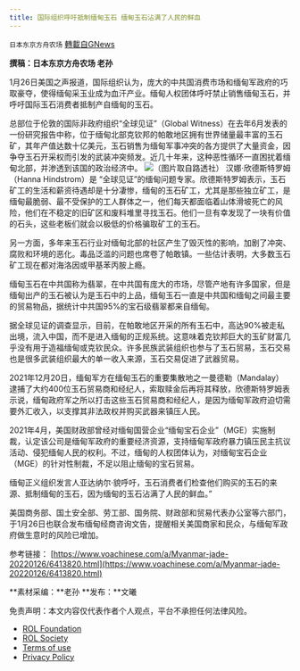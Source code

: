 ```yaml
---
title: 国际组织呼吁抵制缅甸玉石 缅甸玉石沾满了人民的鲜血
---
```

`日本东京方舟农场` [轉載自GNews](https://gnews.org/zh-hans/1924036/)

**撰稿：日本东京方舟农场  老孙**

1月26日美国之声报道，国际组织认为，庞大的中共国消费市场和缅甸军政府的巧取豪夺，使得缅甸采玉业成为血汗产业。缅甸人权团体呼吁禁止销售缅甸玉石，并呼吁国际玉石消费者抵制产自缅甸的玉石。

总部位于伦敦的国际非政府组织“全球见证”（Global Witness）在去年6月发表的一份研究报告中称，位于缅甸北部克钦邦的帕敢地区拥有世界储量最丰富的玉石矿，其年产值达数十亿美元，玉石销售为缅甸军事冲突的各方提供了大量资金，因争夺玉石开采权而引发的武装冲突频发。近几十年来，这种恶性循环一直困扰着缅甸北部，并渗透到该国的政治经济中。
![](https://assets.gnews.org/wp-content/uploads/2022/01/图片-1-33.png)（图片取自路透社）
汉娜·欣德斯特罗姆（Hanna Hindstrom）是 “全球见证”的缅甸问题专家。欣德斯特罗姆表示，玉石矿工的生活和薪资待遇却是十分凄惨，缅甸的玉石矿工，尤其是那些独立矿工，是缅甸最脆弱、最不受保护的工人群体之一，他们每天都面临着山体滑坡死亡的风险，他们在不稳定的旧矿区和废料堆里寻找玉石。他们一旦有幸发现了一块有价值的石头，这些老板们就会以极低的价格骗取矿工的玉石。

另一方面，多年来玉石行业对缅甸北部的社区产生了毁灭性的影响，加剧了冲突、腐败和环境的恶化。毒品泛滥的问题也席卷了帕敢镇。一些估计表明，大多数玉石矿工现在都对海洛因或甲基苯丙胺上瘾。

缅甸玉石在中共国称为翡翠，在中共国有庞大的市场，尽管产地有许多国家，但是缅甸出产的玉石被认为是玉石中的上品，缅甸玉石一直是中共国和缅甸之间最主要的贸易物品，据统计中共国95%的宝石级翡翠都来自缅甸。

据全球见证的调查显示，目前，在帕敢地区开采的所有玉石中，高达90%被走私出境，流入中国，而不是进入缅甸的正规系统。这意味着克钦邦巨大的玉矿财富几乎没有用于造福缅甸或克钦民众。许多民族武装组织也参与了玉石贸易，玉石交易也是很多武装组织最大的单一收入来源，玉石交易促进了武器贸易。

2021年12月20日，缅甸军方在缅甸玉石的重要集散地之一曼德勒（Mandalay）逮捕了大约400位玉石贸易商和经纪人，索取赎金后再将其释放，欣德斯特罗姆表示说，缅甸政府军之所以打击这些玉石贸易商和经纪人，是因为缅甸军政府迫切需要外汇收入，以支撑其非法政权并购买武器来镇压人民。

2021年4月，美国财政部曾经对缅甸国营企业“缅甸宝石企业”（MGE）实施制裁，认定该公司是缅甸军政府的重要经济资源，支持缅甸军政府暴力镇压民主抗议活动、侵犯缅甸人民的权利。不过，缅甸的人权团体认为，对缅甸宝石企业（MGE）的针对性制裁，不足以阻止缅甸的宝石贸易。

缅甸正义组织发言人亚达纳尔·貌呼吁，玉石消费者们检查他们购买的玉石的来源、抵制缅甸的玉石，因为缅甸的玉石沾满了人民的鲜血。”

美国商务部、国土安全部、劳工部、国务院、财政部和贸易代表办公室等六部门，于1月26日也联合发布缅甸经商咨询文告，提醒相关美国商家和民众，与缅甸军政府做生意时的风险已增加。

参考链接：
[https://www.voachinese.com/a/Myanmar-jade-20220126/6413820.html](https://www.voachinese.com/a/Myanmar-jade-20220126/6413820.html)

**素材采编：**老孙
**发布：**文曦

 

免责声明：本文内容仅代表作者个人观点，平台不承担任何法律风险。

- [ROL Foundation](https://rolfoundation.org/)
- [ROL Society](https://rolsociety.org/)
- [Terms of use](https://gnews.org/terms-of-use-3/)
- [Privacy Policy](https://gnews.org/privacy-policy/)
